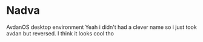 # Nadva
AvdanOS desktop environment
Yeah i didn't had a clever name so i just took avdan but reversed. I think it looks cool tho
